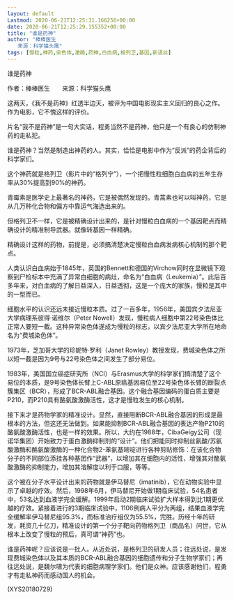 ```yaml
---
layout: default
Lastmod: 2020-06-21T12:25:31.166256+00:00
date: 2020-06-21T12:25:29.155352+00:00
title: "谁是药神"
author: "棒棒医生
　　来源：科学猫头鹰"
tags: [慢粒,神药,染色体,激酶,药神,白血病,格列卫,基因,新语丝]
---
```


谁是药神

作者：棒棒医生　　来源：科学猫头鹰

这两天，《我不是药神》红透半边天，被评为中国电影现实主义回归的良心之作。作为电影，它不愧这样的评价。

片名“我不是药神”是一句大实话，程勇当然不是药神，他只是一个有良心的仿制神药的走私犯。

谁是药神？当然是制造出神药的人。其实，恰恰是电影中作为“反派”的药企背后的科学家们。

这个神药就是格列卫（影片中的“格列宁”），一个把慢性粒细胞白血病的五年生存率从30%提高到90%的神药。

青霉素是医学史上最著名的神药，它是被偶然发现的。青蒿素也可以叫神药，它是从几万种化合物和偏方中靠运气海选出来的。

但格列卫不一样，它是被精确设计出来的，是针对慢粒白血病的一个基因靶点而精确设计的精准制导武器。就像转基因一样精确。

精确设计这样的药物，前提是，必须搞清楚决定慢粒白血病发病核心机制的那个靶点。

人类认识白血病始于1845年，英国的Bennett和德国的Virchow同时在显微镜下观察到尸检标本中充满了异常白细胞的病灶，命名为“白血病（Leukemia）”。此后百多年来，对白血病的了解日益深入，日益透彻，这是一个庞大的家族，慢粒是其中的一型而已。

细胞水平的认识还远未接近慢粒本质。过了一百多年，1956年，美国宾夕法尼亚大学病理系彼得·诺维尔（Peter Nowell）发现，慢粒病人细胞中第22号染色体比正常人要短一截。这种异常染色体遂成为慢粒的标志，以宾夕法尼亚大学所在地命名为“费城染色体”。

1973年，芝加哥大学的珍妮特·罗利（Janet Rowley）教授发现，费城染色体之所以短一截是因为9号与22号染色体之间发生了部分易位。

1983年，美国国立癌症研究所（NCI）与Erasmus大学的科学家们搞清楚了这个易位的本质，是9号染色体长臂上C-ABL原癌基因易位至22号染色体长臂的断裂点簇集区（BCR），形成了BCR-ABL融合基因。这个融合基因编码的蛋白质主要是P210，而P210具有酪氨酸激酶活性，这才是慢粒发生的核心机制。

接下来才是药物学家的精准设计。显然，直接阻断BCR-ABL融合基因的形成是最根本的方法，但这还无法做到。如果能抑制BCR-ABL融合基因的表达产物P210的酪氨酸激酶活性，也是一样的效果。所以，大约在1988年，CibaGeigy公司（现诺华集团）开始致力于蛋白激酶抑制剂的“设计”。他们把能同时抑制丝氨酸/苏氨酸激酶和酪氨酸激酶的一种化合物2-苯氨基嘧啶进行各种剪贴修饰：在该化合物分子的不同部位添挂各种基团作“武器”，以增加其在细胞内的活性，增强其对酪氨酸激酶的抑制能力，增加其溶解度以利于口服，等等。

这个被在分子水平设计出来的药物就是伊马替尼（imatinib），它在动物实验中显示了卓越的疗效。然后，1998年6月，伊马替尼开始做1期临床试验，54名患者中，53名达到血液学完全缓解。1999年启动2期临床试验扩大样本得到比1期更优越的疗效。紧接着进行的3期临床试验中，1106例病人平分为两组，结果血液学完全缓解率伊马替尼组95.3%，而标准治疗组仅为55.5%，完胜。历经十年的研发，耗资几十亿刀，精准设计的第一个分子靶向药物格列卫（商品名）问世，它从根本上改变了慢粒的预后，真可谓“神药”也。

谁是药神呢？应该说是一批人。从近处说，是格列卫的研发人员；往远处说，是发现费城染色体以及其本质的BCR-ABL融合基因的细胞遗传和分子生物学家们；再往远处说，是魏尔啸为代表的细胞病理学家们。他们是众神。应该感谢他们，程勇才有走私神药而感动国人的机会。

(XYS20180729)

